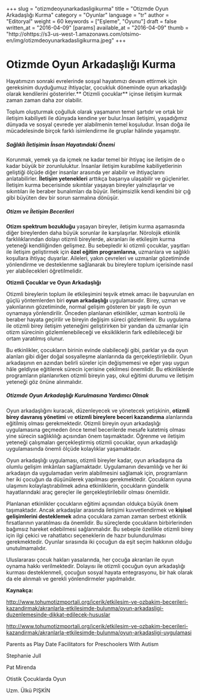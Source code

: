 +++
slug = "otizmdeoyunarkadasligikurma"
title = "Otizmde Oyun Arkadaşlığı Kurma"
category = "Oyunlar"
language = "tr"
author = "Editoryal"
weight = 60
keywords = ["Eşleme", "Oyunu"]
draft = false
written_at = "2016-04-09"
[params]
available_at = "2016-04-09"
thumb = "http://ohttps://s3-us-west-1.amazonaws.com/otsimo-en/img/otizmdeoyunarkadasligikurma.jpeg"
+++

# Otizmde Oyun Arkadaşlığı Kurma

Hayatımızın sonraki evrelerinde sosyal hayatımızı devam ettirmek için gereksinim duyduğumuz ihtiyaçlar, çocukluk döneminde oyun arkadaşlığı olarak kendilerini gösterirler.** Otizmli çocuklar** içinse iletişim kurmak zaman zaman daha zor olabilir.

Toplum oluşturmak çoğulluk olarak yaşamanın temel şartıdır ve ortak bir iletişim kabiliyeti ile dünyada kendine yer bulur.İnsan iletişimi, yaşadığımız dünyada ve sosyal çevrede yer alabilmenin temel koşuludur. İnsan doğa ile mücadelesinde birçok farklı isimlendirme ile gruplar hâlinde yaşamıştır.

##### Sağlıklı İletişimin İnsan Hayatındaki Önemi

Korunmak, yemek ya da içmek ne kadar temel bir ihtiyaç ise iletişim de o kadar büyük bir zorunluluktur. İnsanlar iletişim kurabilme kabiliyetlerinin geliştiği ölçüde diğer insanlar arasında yer alabilir ve ihtiyaçlarını anlatabilirler. **İletişim yetenekleri** arttıkça başarıya ulaşabilir ve güçlenirler. İletişim kurma becerisinde sıkıntılar yaşayan bireyler yalnızlaşırlar ve sıkıntıları ile beraber bunalımları da büyür. İletişimsizlik kendi kendini bir çığ gibi büyüten dev bir sorun sarmalına dönüşür.

##### Otizm ve İletişim Becerileri

**Otizm spektrum bozukluğu** yaşayan bireyler, iletişim kurma aşamasında diğer bireylerden daha büyük sorunlar ile karşılaşırlar. Nörolojik etkinlik farklılıklarından dolayı otizmli bireylerde, akranları ile etkileşim kurma yeteneği kendiliğinden gelişmez. Bu sebepledir ki otizmli çocuklar, yaşıtları ile iletişim geliştirmek için **özel eğitim programlarına**, uzmanlara ve sağlıklı koşullara ihtiyaç duyarlar. Aileleri, yakın çevreleri ve uzmanlar gözetiminde yönlendirme ve desteklenme sağlanarak bu bireylere toplum içerisinde nasıl yer alabilecekleri öğretilmelidir.


**Otizmli Çocuklar ve Oyun Arkadaşlığı**

Otizmli bireylerin toplum ile etkileşimini teşvik etmek amacı ile başvurulan en güçlü yöntemlerden biri **oyun arkadaşlığı** uygulamasıdır. Birey, uzman ve yakınlarının gözetiminde, normal gelişim gösteren bir yaşıtı ile oyun oynamaya yönlendirilir. Önceden planlanan etkinlikler, uzman kontrolü ile beraber hayata geçirilir ve bireyin değişim süreci gözlemlenir. Bu uygulama ile otizmli birey iletişim yeteneğini geliştirirken bir yandan da uzmanlar için otizm sürecinin gözlemlenebileceği ve eksikliklerin fark edilebileceği bir ortam yaratılmış olunur.

Bu etkinlikler, çocukların birinin evinde olabileceği gibi, parklar ya da oyun alanları gibi diğer doğal sosyalleşme alanlarında da gerçekleştirilebilir. Oyun arkadaşının en azından belirli süreler için değişmemesi ve eğer yaşı uygun hâle geldiyse eğitilerek sürecin içerisine çekilmesi önemlidir. Bu etkinliklerde programların planlanırken otizmli bireyin yaşı, okul eğitimi durumu ve iletişim yeteneği göz önüne alınmalıdır.

##### Otizmde Oyun Arkadaşlığı Kurulmasına Yardımcı Olmak

Oyun arkadaşlığını kuracak, düzenleyecek ve yönetecek yetişkinin, **otizmli birey davranış yönetimi** ve **otizmli bireylere beceri kazandırma** alanlarında eğitilmiş olması gerekmektedir. Otizmli bireyin oyun arkadaşlığı uygulamasına geçmeden önce temel becerilerde mesafe katetmiş olması yine sürecin sağlıklılığı açısından önem taşımaktadır. Öğrenme ve iletişim yeteneği çalışmaları gerçekleştirmiş otizmli çocuklar, oyun arkadaşlığı uygulamasında önemli ölçüde kolaylıklar yaşamaktadır.

Oyun arkadaşlığı uygulaması, otizmli bireyler kadar, oyun arkadaşına da olumlu gelişim imkânları sağlamaktadır. Uygulamanın devamlılığı ve her iki arkadaşın da uygulamadan verim alabilmesini sağlamak için, programların her iki çocuğun da düşünülerek yapılması gerekmektedir. Çocukların oyuna ulaşımını kolaylaştırabilmek adına etkinliklerin, çocukların gündelik hayatlarındaki araç gereçler ile gerçekleştirilebilir olması önemlidir.

Planlanan etkinlikler çocukların eğitimi açısından oldukça büyük önem taşımaktadır. Ancak arkadaşlar arasında iletişimi kuvvetlendirmek ve **kişisel gelişimlerini desteklemek** adına çocuklara zaman zaman serbest etkinlik fırsatlarının yaratılması da önemlidir. Bu süreçlerde çocukların birbirlerinden bağımsız hareket edebilmesi sağlanmalıdır. Bu sebeple özellikle otizmli birey için ilgi çekici ve rahatlatıcı seçeneklerin de hazır bulundurulması gerekmektedir. Oyunlar sırasında iki çocuğun da eşit seçim hakkının olduğu unutulmamalıdır.

Uluslararası çocuk hakları yasalarında, her çocuğa akranları ile oyun oynama hakkı verilmektedir. Dolayısı ile otizmli çocuğun oyun arkadaşlığı kurması desteklenmeli, çocuğun sosyal hayata entegrasyonu, bir hak olarak da ele alınmalı ve gerekli yönlendirmeler yapılmalıdır.

**Kaynakça:**

http://www.tohumotizmportali.org/icerik/etkilesim-ve-ozbakim-becerileri-kazandirmak/akranlarla-etkilesimde-bulunma/oyun-arkadasligi-duzenlemesinde-dikkat-edilecek-hususlar

http://www.tohumotizmportali.org/icerik/etkilesim-ve-ozbakim-becerileri-kazandirmak/akranlarla-etkilesimde-bulunma/oyun-arkadasligi-uygulamasi

Parents as Play Date Facilitators for Preschoolers With Autism

Stephanie Jull

Pat Mirenda

Otistik Çocuklarda Oyun

Uzm. Ülkü PIŞKİN
